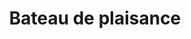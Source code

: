 ---
title: Bateau de plaisance
longTitle: 'Bateau de plaisance'
tags:
- gccommon
french:
- "[[Pleasure craft]]"
---